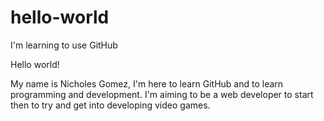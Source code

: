 # hello-world
I'm learning to use GitHub

Hello world!

My name is Nicholes Gomez, I'm here to learn GitHub and to learn programming and development.
I'm aiming to be a web developer to start then to try and get into developing video games.
